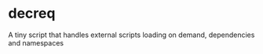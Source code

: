 decreq
======

A tiny script that handles external scripts loading on demand, dependencies and namespaces
